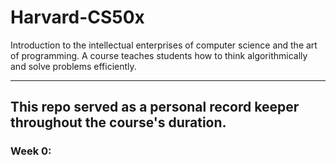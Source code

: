 # Harvard-CS50x
Introduction to the intellectual enterprises of computer science and the art of programming.  A course teaches students how to think algorithmically and solve problems efficiently.

--------------------------------------------------------------------------------------------
## This repo served as a personal record keeper throughout the course's duration.


### Week 0:

 

